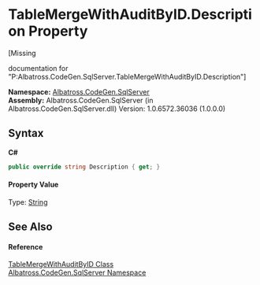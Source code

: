 # TableMergeWithAuditByID.Description Property 
 

\[Missing <summary> documentation for "P:Albatross.CodeGen.SqlServer.TableMergeWithAuditByID.Description"\]

**Namespace:**&nbsp;<a href="9727DDEC.md">Albatross.CodeGen.SqlServer</a><br />**Assembly:**&nbsp;Albatross.CodeGen.SqlServer (in Albatross.CodeGen.SqlServer.dll) Version: 1.0.6572.36036 (1.0.0.0)

## Syntax

**C#**<br />
``` C#
public override string Description { get; }
```


#### Property Value
Type: <a href="http://msdn2.microsoft.com/en-us/library/s1wwdcbf" target="_blank">String</a>

## See Also


#### Reference
<a href="ACBDA145.md">TableMergeWithAuditByID Class</a><br /><a href="9727DDEC.md">Albatross.CodeGen.SqlServer Namespace</a><br />